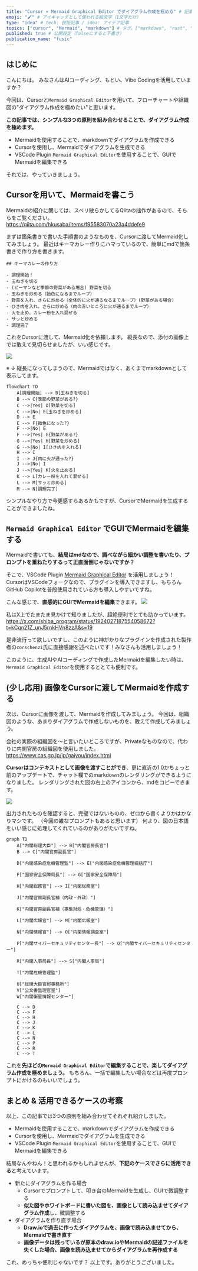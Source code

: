 ```yaml
---
title: "Cursor × Mermaid Graphical Editor でダイアグラム作成を極める" # 記事のタイトル
emoji: "🖌️" # アイキャッチとして使われる絵文字（1文字だけ）
type: "idea" # tech: 技術記事 / idea: アイデア記事
topics: ["cursor", "Mermaid", "markdown"] # タグ。["markdown", "rust", "aws"]のように指定する
published: true # 公開設定（falseにすると下書き）
publication_name: "fusic"
---
```

## はじめに
こんにちは。
みなさんはAIコーディング、もとい、Vibe Codingを活用していますか？

今回は、Cursorと`Mermaid Graphical Editor`を用いて、フローチャートや組織図の"ダイアグラム作成を極めたい"と思います。

**この記事では、シンプルな3つの原則を組み合わせることで、ダイアグラム作成を極めます。**

- Mermaidを使用することで、markdownでダイアグラムを作成できる
- Cursorを使用し、Mermaidでダイアグラムを生成できる
- VSCode Plugin `Mermaid Graphical Editor`を使用することで、GUIでMermaidを編集できる

それでは、やっていきましょう。

## Cursorを用いて、Mermaidを書こう

Mermaidの紹介に関しては、スベリ散らかしてるQiitaの拙作があるので、そちらをご覧ください。
https://qiita.com/hkusaba/items/f95583070a23a4ddefe9

まずは箇条書きで書いた手順書のようなものを、Cursorに渡してMermaid化してみましょう。
最近はキーマカレー作りにハマっているので、簡単にmdで箇条書きで作り方を書きます。

```
## キーマカレーの作り方

- 調理開始！
- 玉ねぎを切る
- (ピーマンなど季節の野菜がある場合) 野菜を切る
- 玉ねぎを炒める（飴色になるまでループ）
- 野菜を入れ、さらに炒める（全体的に火が通るなるまでループ）(野菜がある場合)
- ひき肉を入れ、さらに炒める（肉の赤いところに火が通るまでループ）
- 火を止め、カレー粉を入れ混ぜる
- サッと炒める
- 調理完了
```

これをCursorに渡して、Mermaid化を依頼します。
縦長なので、添付の画像上では敢えて見切らせましたが、いい感じです。

![](/images/cursor_mermaid/curry_flowchart.png)

※ ↓ 縦長になってしまうので、Mermaidではなく、あくまでmarkdownとして表示してます。
```
flowchart TD
    A[調理開始] --> B[玉ねぎを切る]
    B --> C{季節の野菜がある?}
    C -->|Yes| D[野菜を切る]
    C -->|No| E[玉ねぎを炒める]
    D --> E
    E --> F{飴色になった?}
    F -->|No| E
    F -->|Yes| G{野菜がある?}
    G -->|Yes| H[野菜を炒める]
    G -->|No| I[ひき肉を入れる]
    H --> I
    I --> J{肉に火が通った?}
    J -->|No| I
    J -->|Yes| K[火を止める]
    K --> L[カレー粉を入れて混ぜる]
    L --> M[サッと炒める]
    M --> N[調理完了]
```

シンプルなやり方で今更感すらあるかもですが、CursorでMermaidを生成することができましたね。



## `Mermaid Graphical Editor` でGUIでMermaidを編集する

Mermaidで書いても、**結局はmdなので、調べながら細かい調整を書いたり、プロンプトを重ねたりするって正直面倒じゃないですか？**

そこで、VSCode Plugin [Mermaid Graphical Editor](https://marketplace.visualstudio.com/items?itemName=corschenzi.mermaid-graphical-editor) を活用しましょう！
CursorはVSCodeフォークなので、プラグインを導入できますし、もちろんGitHub Copilotを普段使用されている方も導入しやすいですね。

こんな感じで、**直感的にGUIでMermaidを編集**できます。
![](/images/cursor_mermaid/mermaid_editor.gif)

私はX上でたまたま見かけて知りましたが、超絶便利でとても助かっています。
https://x.com/shiba_program/status/1924027187554058672?t=kCqn21Z_unJ5rnkHVn8zzA&s=19

是非流行って欲しいですし、このように神がかりなプラグインを作成された製作者の`corschenzi`氏に直接感謝を述べたいです！みなさんも活用しましょう！

このように、生成AIやAIコーディングで作成したMermaidを編集したい時は、`Mermaid Graphical Editor`を使用するととても便利です。


## (少し応用) 画像をCursorに渡してMermaidを作成する

次は、Cursorに画像を渡して、Mermaidを作成してみましょう。
今回は、組織図のような、あまりダイアグラムで作成しないものを、敢えて作成してみましょう。

会社の実際の組織図を～と言いたいところですが、Privateなものなので、代わりに内閣官房の組織図を使用しました。
https://www.cas.go.jp/jp/gaiyou/index.html

**Cursorはコンテキストとして画像を渡すことができ**、更に直近の1.0かちょっと前のアップデートで、チャット欄でのmarkdownのレンダリングができるようになりました。
レンダリングされた図の右上のアイコンから、mdをコピーできます。

![](/images/cursor_mermaid/naikaku.png)


出力されたものを確認すると、完璧ではないものの、ゼロから書くよりかはかなりマシです。
（今回の雑なプロンプトもあると思います）
何より、図の日本語をいい感じに処理してくれているのがありがたいですね。

```Mermaid
graph TD
    A["内閣総理大臣"] --> B["内閣官房長官"]
    B --> C["内閣官房副長官"]
    
    D["内閣感染症危機管理監"] --> E["内閣感染症危機管理統括庁"]
    
    F["国家安全保障局長"] --> G["国家安全保障局"]
    
    H["内閣総務官"] --> I["内閣総務室"]
    
    J["内閣官房副長官補（内政・外政）"]
    
    K["内閣官房副長官補（事態対処・危機管理）"]
    
    L["内閣広報官"] --> M["内閣広報室"]
    
    N["内閣情報官"] --> O["内閣情報調査室"]
    
    P["内閣サイバーセキュリティセンター長"] --> Q["内閣サイバーセキュリティセンター"]
    
    R["内閣人事局長"] --> S["内閣人事局"]
    
    T["内閣危機管理監"]
    
    U["総理大臣官邸事務所"]
    V["公文書監理官室"]
    W["内閣衛星情報センター"]
    
    C --> D
    C --> F
    C --> H
    C --> J
    C --> K
    C --> L
    C --> N
    C --> P
    C --> R
    C --> T
```

これを**先ほどの`Mermaid Graphical Editor`で編集することで、楽してダイアグラム作成を極めましょう。** もちろん、一括で編集したい場合などは再度プロンプトにかけるのもいいでしょう。


## まとめ & 活用できるケースの考察

以上、この記事では3つの原則を組み合わせてそれぞれ紹介しました。

- Mermaidを使用することで、markdownでダイアグラムを作成できる
- Cursorを使用し、Mermaidでダイアグラムを生成できる
- VSCode Plugin `Mermaid Graphical Editor`を使用することで、GUIでMermaidを編集できる

結局なんやねん！と思われるかもしれませんが、**下記のケースでさらに活用できる**と考えています。

- 新たにダイアグラムを作る場合
    - Cursorでプロンプトして、叩き台のMermaidを生成し、GUIで微調整する
    - **似た図やホワイトボードに書いた図を、画像として読み込ませてダイアグラム作成**し、微調整する
- ダイアグラムを作り直す場合
    - **Draw.ioで過去に作ったダイアグラムを、画像で読み込ませてから、Mermaidで書き直す**
    - **画像データは残っているが原本のdraw.ioやMermaidの記述ファイルを失くした場合、画像を読み込ませてからダイアグラムを再作成する**

これ、めっちゃ便利じゃないです？
以上です。ありがとうございました。

